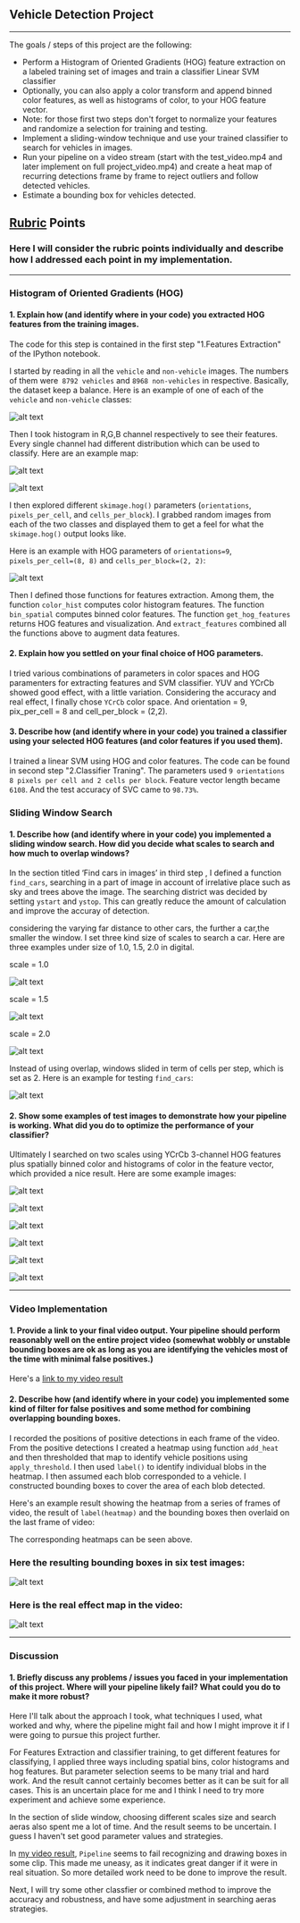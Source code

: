 ## Vehicle Detection Project
---

The goals / steps of this project are the following:

* Perform a Histogram of Oriented Gradients (HOG) feature extraction on a labeled training set of images and train a classifier Linear SVM classifier
* Optionally, you can also apply a color transform and append binned color features, as well as histograms of color, to your HOG feature vector. 
* Note: for those first two steps don't forget to normalize your features and randomize a selection for training and testing.
* Implement a sliding-window technique and use your trained classifier to search for vehicles in images.
* Run your pipeline on a video stream (start with the test_video.mp4 and later implement on full project_video.mp4) and create a heat map of recurring detections frame by frame to reject outliers and follow detected vehicles.
* Estimate a bounding box for vehicles detected.

[//]: # (Image References)
[image1]: ./output_images/car_notcar.png
[image2]: ./output_images/HOG.png
[image3]: ./output_images/car.png
[image4]: ./output_images/RGB_histogram.png
[image5]: ./output_images/scale1.png
[image6]: ./output_images/scale2.png
[image7]: ./output_images/scale3.png
[image8]: ./output_images/win_heat_final_1.png
[image12]: ./output_images/win_heat_final_2.png
[image13]: ./output_images/win_heat_final_3.png
[image14]: ./output_images/win_heat_final_4.png
[image15]: ./output_images/win_heat_final_5.png
[image16]: ./output_images/win_heat_final_6.png

[image9]: ./output_images/find_car.png
[image10]: ./output_images/final_img.png
[image11]: ./output_images/img_in_video.png
[video1]: ./project_video.mp4

## [Rubric](https://review.udacity.com/#!/rubrics/513/view) Points
### Here I will consider the rubric points individually and describe how I addressed each point in my implementation.  

---
### Histogram of Oriented Gradients (HOG)

#### 1. Explain how (and identify where in your code) you extracted HOG features from the training images.

The code for this step is contained in the first step "1.Features Extraction" of the IPython notebook. 

I started by reading in all the `vehicle` and `non-vehicle` images. The numbers of them were` 8792 vehicles` and `8968 non-vehicles` in respective. Basically, the dataset keep a balance. Here is an example of one of each of the `vehicle` and `non-vehicle` classes:

![alt text][image1]

Then I took histogram in R,G,B channel respectively to see their features. Every single channel had different distribution which can be used to classify. Here are an example map:

![alt text][image3]

![alt text][image4]

I then explored different `skimage.hog()` parameters (`orientations`, `pixels_per_cell`, and `cells_per_block`).  I grabbed random images from each of the two classes and displayed them to get a feel for what the `skimage.hog()` output looks like. 

Here is an example with HOG parameters of `orientations=9`, `pixels_per_cell=(8, 8)` and `cells_per_block=(2, 2)`:

![alt text][image2]

Then I defined those functions for features extraction. Among them, the function `color_hist` computes color histogram features. The function `bin_spatial` computes binned color features. The function `get_hog_features` returns HOG features and visualization. And `extract_features` combined all the functions above to augment data features.


#### 2. Explain how you settled on your final choice of HOG parameters.

I tried various combinations of parameters in color spaces and HOG paramenters for extracting features and SVM classifier. YUV and YCrCb showed good effect, with a little variation. Considering the accuracy and real effect, I finally chose `YCrCb` color space. And orientation = 9, pix_per_cell = 8 and cell_per_block = (2,2). 

#### 3. Describe how (and identify where in your code) you trained a classifier using your selected HOG features (and color features if you used them).

I trained a linear SVM using HOG and color features. The code can be found in second step "2.Classifier Traning". The parameters used `9 orientations 8 pixels per cell and 2 cells per block`. Feature vector length became `6108`. And the test accuracy of SVC came to `98.73%`.

### Sliding Window Search

#### 1. Describe how (and identify where in your code) you implemented a sliding window search.  How did you decide what scales to search and how much to overlap windows?

In the section titled ‘Find cars in images’ in third step , I defined a function `find_cars`, searching in a part of image in account of irrelative place such as sky and trees above the image. The searching district was decided by setting `ystart` and `ystop`. This can greatly reduce the amount of calculation and improve the accuray of detection.

considering the varying far distance to other cars, the further a car,the smaller the window. I set three kind size of scales to search a car. Here are three examples under size of 1.0, 1.5, 2.0 in digital. 

scale = 1.0

![alt text][image5]

scale = 1.5

![alt text][image6]

scale = 2.0

![alt text][image7]


Instead of using overlap, windows slided in term of cells per step, which is set as 2. Here is an example for testing `find_cars`: 

![alt text][image9]


#### 2. Show some examples of test images to demonstrate how your pipeline is working.  What did you do to optimize the performance of your classifier?

Ultimately I searched on two scales using YCrCb 3-channel HOG features plus spatially binned color and histograms of color in the feature vector, which provided a nice result.  Here are some example images:

![alt text][image8]

![alt text][image12]

![alt text][image13]

![alt text][image14]

![alt text][image15]

![alt text][image16]


---

### Video Implementation

#### 1. Provide a link to your final video output.  Your pipeline should perform reasonably well on the entire project video (somewhat wobbly or unstable bounding boxes are ok as long as you are identifying the vehicles most of the time with minimal false positives.)
Here's a [link to my video result](./project_video.mp4)


#### 2. Describe how (and identify where in your code) you implemented some kind of filter for false positives and some method for combining overlapping bounding boxes.

I recorded the positions of positive detections in each frame of the video. From the positive detections I created a heatmap using function
`add_heat` and then thresholded that map to identify vehicle positions using `apply_threshold`.  I then used `label()` to identify individual blobs in the heatmap.  I then assumed each blob corresponded to a vehicle.  I constructed bounding boxes to cover the area of each blob detected.  

Here's an example result showing the heatmap from a series of frames of video, the result of `label(heatmap)` and the bounding boxes then overlaid on the last frame of video:

The corresponding heatmaps can be seen above.

### Here the resulting bounding boxes in six test images:
![alt text][image10]

### Here is the real effect map in the video:
![alt text][image11]

---

### Discussion

#### 1. Briefly discuss any problems / issues you faced in your implementation of this project.  Where will your pipeline likely fail?  What could you do to make it more robust?

Here I'll talk about the approach I took, what techniques I used, what worked and why, where the pipeline might fail and how I might improve it if I were going to pursue this project further. 

For Features Extraction and classifier training, to get different features for classifying, I applied three ways including spatial bins, color histograms and hog features. But parameter selection seems to be many trial and hard work. And the result cannot certainly becomes better as it can be suit for all cases. This is an uncertain place for me and I think I need to try more experiment and achieve some experience. 

In the section of slide window, choosing different scales size and search aeras also spent me a lot of time. And the result seems to be 
uncertain. I guess I haven't set good parameter values and strategies.

In [my video result](./project_video.mp4), `Pipeline` seems to fail recognizing and drawing boxes in some clip. This made me uneasy, as it 
indicates great danger if it were in real situation. So more detailed work need to be done to improve the result.

Next, I will try some other classfier or combined method to improve the accuracy and robustness, and have some adjustment in searching aeras strategies.






